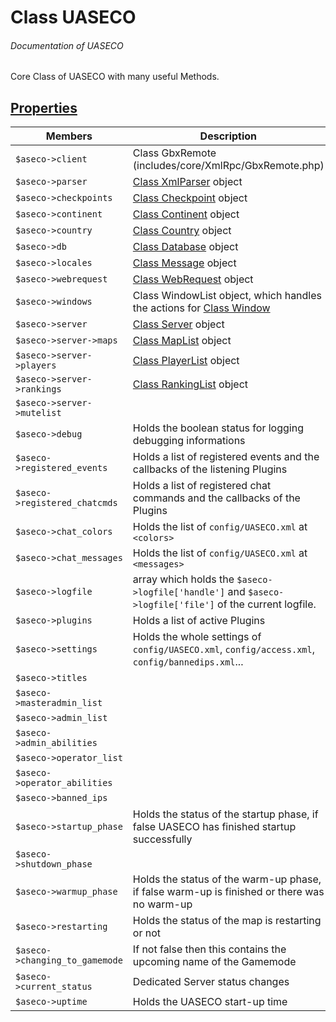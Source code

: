# Class UASECO
###### Documentation of UASECO

Core Class of UASECO with many useful Methods.



## [Properties](_#Properties)


| Members								| Description
|-----------------------------------------------------------------------|----------------------------
| `$aseco->client`							| Class GbxRemote (includes/core/XmlRpc/GbxRemote.php)
| `$aseco->parser`							| [Class XmlParser](/Development/Classes/XmlParser.php) object
| `$aseco->checkpoints`							| [Class Checkpoint](/Development/Classes/Checkpoint.php) object
| `$aseco->continent`							| [Class Continent](/Development/Classes/Continent.php) object
| `$aseco->country`							| [Class Country](/Development/Classes/Country.php) object
| `$aseco->db`								| [Class Database](/Development/Classes/Database.php) object
| `$aseco->locales`							| [Class Message](/Development/Classes/Message.php) object
| `$aseco->webrequest`							| [Class WebRequest](/Development/Classes/WebRequest.php) object
| `$aseco->windows`							| Class WindowList object, which handles the actions for [Class Window](/Development/Classes/Window.php)
| `$aseco->server`							| [Class Server](/Development/Classes/Server.php) object
| `$aseco->server->maps`						| [Class MapList](/Development/Classes/MapList.php) object
| `$aseco->server->players`						| [Class PlayerList](/Development/Classes/PlayerList.php) object
| `$aseco->server->rankings`						| [Class RankingList](/Development/Classes/RankingList.php) object
| `$aseco->server->mutelist`						| &nbsp;
| `$aseco->debug`							| Holds the boolean status for logging debugging informations
| `$aseco->registered_events`						| Holds a list of registered events and the callbacks of the listening Plugins
| `$aseco->registered_chatcmds`						| Holds a list of registered chat commands and the callbacks of the Plugins
| `$aseco->chat_colors`							| Holds the list of `config/UASECO.xml` at `<colors>`
| `$aseco->chat_messages`						| Holds the list of `config/UASECO.xml` at `<messages>`
| `$aseco->logfile`							| array which holds the `$aseco->logfile['handle']` and `$aseco->logfile['file']` of the current logfile.
| `$aseco->plugins`							| Holds a list of active Plugins
| `$aseco->settings`							| Holds the whole settings of `config/UASECO.xml`, `config/access.xml`, `config/bannedips.xml`...
| `$aseco->titles`							| &nbsp;
| `$aseco->masteradmin_list`						| &nbsp;
| `$aseco->admin_list`							| &nbsp;
| `$aseco->admin_abilities`						| &nbsp;
| `$aseco->operator_list`						| &nbsp;
| `$aseco->operator_abilities`						| &nbsp;
| `$aseco->banned_ips`							| &nbsp;
| `$aseco->startup_phase`						| Holds the status of the startup phase, if false UASECO has finished startup successfully
| `$aseco->shutdown_phase`						| &nbsp;
| `$aseco->warmup_phase`						| Holds the status of the warm-up phase, if false warm-up is finished or there was no warm-up
| `$aseco->restarting`							| Holds the status of the map is restarting or not
| `$aseco->changing_to_gamemode`					| If not false then this contains the upcoming name of the Gamemode
| `$aseco->current_status`						| Dedicated Server status changes
| `$aseco->uptime`							| Holds the UASECO start-up time
